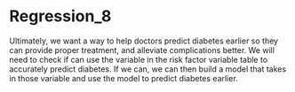 # Regression_8
Ultimately, we want a way to help doctors predict diabetes earlier so they can provide proper treatment, and alleviate complications better. We will need to check if can use the variable in the risk factor variable table to accurately predict diabetes. If we can, we can then build a model that takes in those variable and use the model to predict diabetes earlier.
